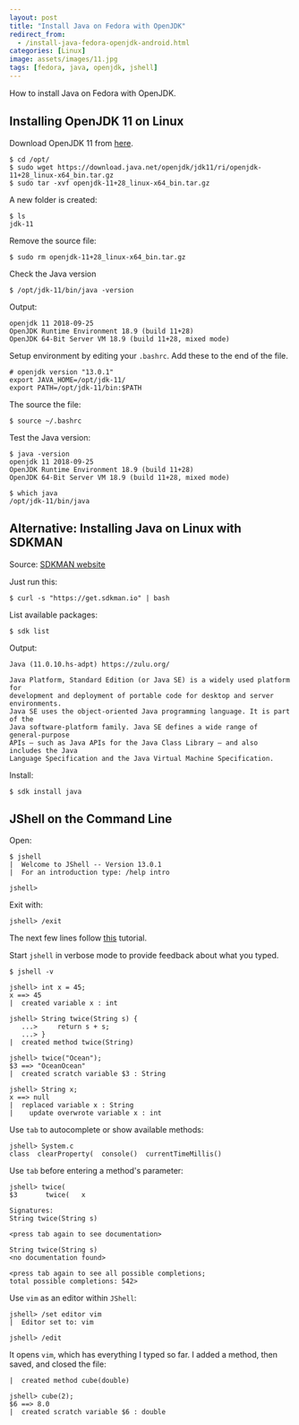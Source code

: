 ```yaml
---
layout: post
title: "Install Java on Fedora with OpenJDK"
redirect_from:
  - /install-java-fedora-openjdk-android.html
categories: [Linux]
image: assets/images/11.jpg
tags: [fedora, java, openjdk, jshell]
---
```


How to install Java on Fedora with OpenJDK.

## Installing OpenJDK 11 on Linux

Download OpenJDK 11 from [here](https://jdk.java.net/java-se-ri/11).

    $ cd /opt/
    $ sudo wget https://download.java.net/openjdk/jdk11/ri/openjdk-11+28_linux-x64_bin.tar.gz
    $ sudo tar -xvf openjdk-11+28_linux-x64_bin.tar.gz

A new folder is created:

    $ ls
    jdk-11

Remove the source file:

    $ sudo rm openjdk-11+28_linux-x64_bin.tar.gz

Check the Java version

    $ /opt/jdk-11/bin/java -version

Output:

    openjdk 11 2018-09-25
    OpenJDK Runtime Environment 18.9 (build 11+28)
    OpenJDK 64-Bit Server VM 18.9 (build 11+28, mixed mode)

Setup environment by editing your `.bashrc`. Add these to the end of the file.

    # openjdk version "13.0.1"
    export JAVA_HOME=/opt/jdk-11/
    export PATH=/opt/jdk-11/bin:$PATH

The source the file:

    $ source ~/.bashrc

Test the Java version:

    $ java -version
    openjdk 11 2018-09-25
    OpenJDK Runtime Environment 18.9 (build 11+28)
    OpenJDK 64-Bit Server VM 18.9 (build 11+28, mixed mode)

    $ which java
    /opt/jdk-11/bin/java


## Alternative: Installing Java on Linux with SDKMAN

Source: [SDKMAN website](https://sdkman.io/)

Just run this:

    $ curl -s "https://get.sdkman.io" | bash

List available packages:

    $ sdk list

Output:

    Java (11.0.10.hs-adpt) https://zulu.org/

    Java Platform, Standard Edition (or Java SE) is a widely used platform for
    development and deployment of portable code for desktop and server environments.
    Java SE uses the object-oriented Java programming language. It is part of the
    Java software-platform family. Java SE defines a wide range of general-purpose
    APIs – such as Java APIs for the Java Class Library – and also includes the Java
    Language Specification and the Java Virtual Machine Specification.

Install:

    $ sdk install java


## JShell on the Command Line

Open:

    $ jshell
    |  Welcome to JShell -- Version 13.0.1
    |  For an introduction type: /help intro

    jshell>

Exit with:

    jshell> /exit

The next few lines follow [this](http://cr.openjdk.java.net/~rfield/tutorial/JShellTutorial.html) tutorial.

Start `jshell` in verbose mode to provide feedback about what you typed.

    $ jshell -v

    jshell> int x = 45;
	x ==> 45
	|  created variable x : int

	jshell> String twice(String s) {
	   ...>     return s + s;
	   ...> }
	|  created method twice(String)

	jshell> twice("Ocean");
	$3 ==> "OceanOcean"
	|  created scratch variable $3 : String

	jshell> String x;
	x ==> null
	|  replaced variable x : String
	|    update overwrote variable x : int

Use `tab` to autocomplete or show available methods:

    jshell> System.c
	class  clearProperty(  console()  currentTimeMillis()

Use `tab` before entering a method's parameter:

    jshell> twice(
	$3       twice(   x        

	Signatures:
	String twice(String s)

	<press tab again to see documentation>

	String twice(String s)
	<no documentation found>

	<press tab again to see all possible completions;
	total possible completions: 542>

Use `vim` as an editor within `JShell`:

    jshell> /set editor vim
	|  Editor set to: vim

	jshell> /edit

It opens `vim`, which has everything I typed so far. I added a method, then saved, and closed the file:

    |  created method cube(double)

	jshell> cube(2);
	$6 ==> 8.0
	|  created scratch variable $6 : double